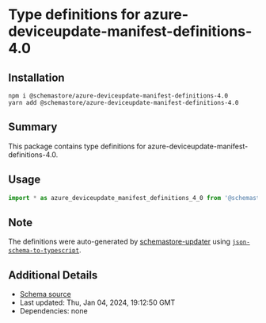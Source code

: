 # Type definitions for azure-deviceupdate-manifest-definitions-4.0

## Installation

```
npm i @schemastore/azure-deviceupdate-manifest-definitions-4.0
yarn add @schemastore/azure-deviceupdate-manifest-definitions-4.0
```

## Summary

This package contains type definitions for azure-deviceupdate-manifest-definitions-4.0.

## Usage

```ts
import * as azure_deviceupdate_manifest_definitions_4_0 from '@schemastore/azure-deviceupdate-manifest-definitions-4.0';
```

## Note

The definitions were auto-generated by [schemastore-updater](https://github.com/ffflorian/schemastore-updater) using [`json-schema-to-typescript`](https://www.npmjs.com/package/json-schema-to-typescript).

## Additional Details

* [Schema source](https://github.com/SchemaStore/schemastore/tree/master/src/schemas/json/azure-deviceupdate-manifest-definitions-4.0)
* Last updated: Thu, Jan 04, 2024, 19:12:50 GMT
* Dependencies: none
